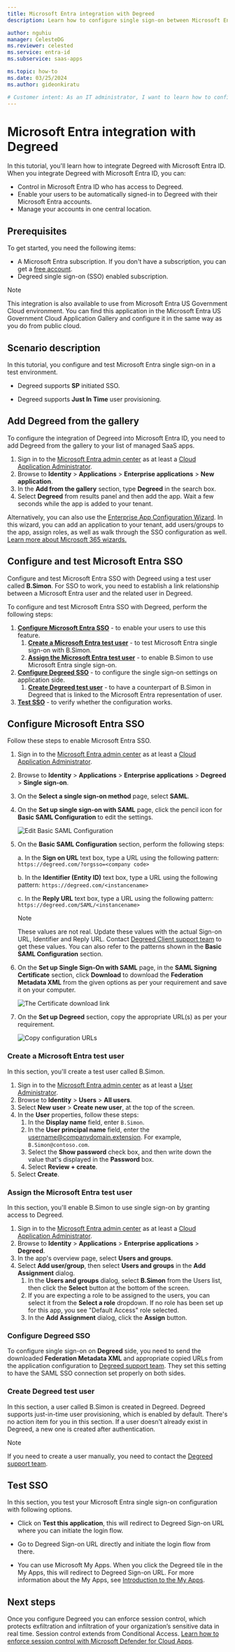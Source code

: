 ```yaml
---
title: Microsoft Entra integration with Degreed
description: Learn how to configure single sign-on between Microsoft Entra ID and Degreed.

author: nguhiu
manager: CelesteDG
ms.reviewer: celested
ms.service: entra-id
ms.subservice: saas-apps

ms.topic: how-to
ms.date: 03/25/2024
ms.author: gideonkiratu

# Customer intent: As an IT administrator, I want to learn how to configure single sign-on between Microsoft Entra ID and Degreed so that I can control who has access to Degreed, enable automatic sign-in with Microsoft Entra accounts, and manage my accounts in one central location.
---
```

# Microsoft Entra integration with Degreed

In this tutorial, you'll learn how to integrate Degreed with Microsoft Entra ID. When you integrate Degreed with Microsoft Entra ID, you can:

* Control in Microsoft Entra ID who has access to Degreed.
* Enable your users to be automatically signed-in to Degreed with their Microsoft Entra accounts.
* Manage your accounts in one central location.

## Prerequisites

To get started, you need the following items:

* A Microsoft Entra subscription. If you don't have a subscription, you can get a [free account](https://azure.microsoft.com/free/).
* Degreed single sign-on (SSO) enabled subscription.

> [!NOTE]
> This integration is also available to use from Microsoft Entra US Government Cloud environment. You can find this application in the Microsoft Entra US Government Cloud Application Gallery and configure it in the same way as you do from public cloud.

## Scenario description

In this tutorial, you configure and test Microsoft Entra single sign-on in a test environment.

* Degreed supports **SP** initiated SSO.

* Degreed supports **Just In Time** user provisioning.

## Add Degreed from the gallery

To configure the integration of Degreed into Microsoft Entra ID, you need to add Degreed from the gallery to your list of managed SaaS apps.

1. Sign in to the [Microsoft Entra admin center](https://entra.microsoft.com) as at least a [Cloud Application Administrator](~/identity/role-based-access-control/permissions-reference.md#cloud-application-administrator).
1. Browse to **Identity** > **Applications** > **Enterprise applications** > **New application**.
1. In the **Add from the gallery** section, type **Degreed** in the search box.
1. Select **Degreed** from results panel and then add the app. Wait a few seconds while the app is added to your tenant.

 Alternatively, you can also use the [Enterprise App Configuration Wizard](https://portal.office.com/AdminPortal/home?Q=Docs#/azureadappintegration). In this wizard, you can add an application to your tenant, add users/groups to the app, assign roles, as well as walk through the SSO configuration as well. [Learn more about Microsoft 365 wizards.](/microsoft-365/admin/misc/azure-ad-setup-guides)

<a name='configure-and-test-azure-ad-sso'></a>

## Configure and test Microsoft Entra SSO

Configure and test Microsoft Entra SSO with Degreed using a test user called **B.Simon**. For SSO to work, you need to establish a link relationship between a Microsoft Entra user and the related user in Degreed.

To configure and test Microsoft Entra SSO with Degreed, perform the following steps:

1. **[Configure Microsoft Entra SSO](#configure-azure-ad-sso)** - to enable your users to use this feature.
    1. **[Create a Microsoft Entra test user](#create-an-azure-ad-test-user)** - to test Microsoft Entra single sign-on with B.Simon.
    1. **[Assign the Microsoft Entra test user](#assign-the-azure-ad-test-user)** - to enable B.Simon to use Microsoft Entra single sign-on.
1. **[Configure Degreed SSO](#configure-degreed-sso)** - to configure the single sign-on settings on application side.
    1. **[Create Degreed test user](#create-degreed-test-user)** - to have a counterpart of B.Simon in Degreed that is linked to the Microsoft Entra representation of user.
1. **[Test SSO](#test-sso)** - to verify whether the configuration works.

<a name='configure-azure-ad-sso'></a>

## Configure Microsoft Entra SSO

Follow these steps to enable Microsoft Entra SSO.

1. Sign in to the [Microsoft Entra admin center](https://entra.microsoft.com) as at least a [Cloud Application Administrator](~/identity/role-based-access-control/permissions-reference.md#cloud-application-administrator).
1. Browse to **Identity** > **Applications** > **Enterprise applications** > **Degreed** > **Single sign-on**.
1. On the **Select a single sign-on method** page, select **SAML**.
1. On the **Set up single sign-on with SAML** page, click the pencil icon for **Basic SAML Configuration** to edit the settings.

   ![Edit Basic SAML Configuration](common/edit-urls.png)

1. On the **Basic SAML Configuration** section, perform the following steps:

	a. In the **Sign on URL** text box, type a URL using the following pattern:
    `https://degreed.com/?orgsso=<company code>`

    b. In the **Identifier (Entity ID)** text box, type a URL using the following pattern:
    `https://degreed.com/<instancename>`

    c. In the **Reply URL** text box, type a URL using the following pattern:
    `https://degreed.com/SAML/<instancename>`
	
	> [!NOTE]
	> These values are not real. Update these values with the actual Sign-on URL, Identifier and Reply URL. Contact [Degreed Client support team](mailto:admin@degreed.com) to get these values. You can also refer to the patterns shown in the **Basic SAML Configuration** section.

1. On the **Set up Single Sign-On with SAML** page, in the **SAML Signing Certificate** section, click **Download** to download the **Federation Metadata XML** from the given options as per your requirement and save it on your computer.

	![The Certificate download link](common/metadataxml.png)

6. On the **Set up Degreed** section, copy the appropriate URL(s) as per your requirement.

	![Copy configuration URLs](common/copy-configuration-urls.png)

<a name='create-an-azure-ad-test-user'></a>

### Create a Microsoft Entra test user 

In this section, you'll create a test user called B.Simon.

1. Sign in to the [Microsoft Entra admin center](https://entra.microsoft.com) as at least a [User Administrator](~/identity/role-based-access-control/permissions-reference.md#user-administrator).
1. Browse to **Identity** > **Users** > **All users**.
1. Select **New user** > **Create new user**, at the top of the screen.
1. In the **User** properties, follow these steps:
   1. In the **Display name** field, enter `B.Simon`.  
   1. In the **User principal name** field, enter the username@companydomain.extension. For example, `B.Simon@contoso.com`.
   1. Select the **Show password** check box, and then write down the value that's displayed in the **Password** box.
   1. Select **Review + create**.
1. Select **Create**.

<a name='assign-the-azure-ad-test-user'></a>

### Assign the Microsoft Entra test user

In this section, you'll enable B.Simon to use single sign-on by granting access to Degreed.

1. Sign in to the [Microsoft Entra admin center](https://entra.microsoft.com) as at least a [Cloud Application Administrator](~/identity/role-based-access-control/permissions-reference.md#cloud-application-administrator).
1. Browse to **Identity** > **Applications** > **Enterprise applications** > **Degreed**.
1. In the app's overview page, select **Users and groups**.
1. Select **Add user/group**, then select **Users and groups** in the **Add Assignment** dialog.
   1. In the **Users and groups** dialog, select **B.Simon** from the Users list, then click the **Select** button at the bottom of the screen.
   1. If you are expecting a role to be assigned to the users, you can select it from the **Select a role** dropdown. If no role has been set up for this app, you see "Default Access" role selected.
   1. In the **Add Assignment** dialog, click the **Assign** button.

### Configure Degreed SSO

To configure single sign-on on **Degreed** side, you need to send the downloaded **Federation Metadata XML** and appropriate copied URLs from the application configuration to [Degreed support team](mailto:sso@degreed.com). They set this setting to have the SAML SSO connection set properly on both sides.

### Create Degreed test user

In this section, a user called B.Simon is created in Degreed. Degreed supports just-in-time user provisioning, which is enabled by default. There's no action item for you in this section. If a user doesn't already exist in Degreed, a new one is created after authentication.

> [!NOTE]
> If you need to create a user manually, you need to contact the [Degreed support team](mailto:sso@degreed.com).

## Test SSO

In this section, you test your Microsoft Entra single sign-on configuration with following options. 

* Click on **Test this application**, this will redirect to Degreed Sign-on URL where you can initiate the login flow. 

* Go to Degreed Sign-on URL directly and initiate the login flow from there.

* You can use Microsoft My Apps. When you click the Degreed tile in the My Apps, this will redirect to Degreed Sign-on URL. For more information about the My Apps, see [Introduction to the My Apps](https://support.microsoft.com/account-billing/sign-in-and-start-apps-from-the-my-apps-portal-2f3b1bae-0e5a-4a86-a33e-876fbd2a4510).

## Next steps

Once you configure Degreed you can enforce session control, which protects exfiltration and infiltration of your organization’s sensitive data in real time. Session control extends from Conditional Access. [Learn how to enforce session control with Microsoft Defender for Cloud Apps](/cloud-app-security/proxy-deployment-aad).
